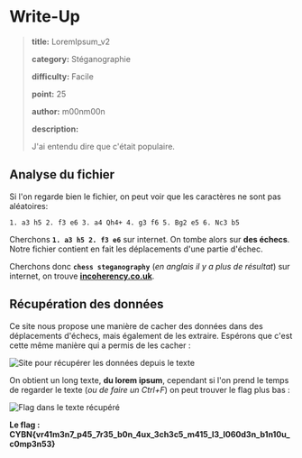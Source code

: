 # Write-Up
> **title:** LoremIpsum_v2
>
> **category:** Stéganographie
>
> **difficulty:** Facile
>
> **point:** 25
>
> **author:** m00nm00n
>
> **description:**
>
> J'ai entendu dire que c'était populaire.

## Analyse du fichier

Si l'on regarde bien le fichier, on peut voir que les caractères ne sont pas aléatoires:

```
1. a3 h5 2. f3 e6 3. a4 Qh4+ 4. g3 f6 5. Bg2 e5 6. Nc3 b5
```

Cherchons **`1. a3 h5 2. f3 e6`** sur internet. On tombe alors sur **des échecs**. Notre fichier contient en fait les déplacements d'une partie d'échec.

Cherchons donc **`chess steganography`** (*en anglais il y a plus de résultat*) sur internet, on trouve **[incoherency.co.uk](https://incoherency.co.uk/chess-steg/)**.

## Récupération des données

Ce site nous propose une manière de cacher des données dans des déplacements d'échecs, mais également de les extraire. Espérons que c'est cette même manière qui a permis de les cacher :

![Site pour récupérer les données depuis le texte](images/chess.png)

On obtient un long texte, **du lorem ipsum**, cependant si l'on prend le temps de regarder le texte (*ou de faire un Ctrl+F*) on peut trouver le flag plus bas :

![Flag dans le texte récupéré](images/flag.png)

**Le flag : CYBN{vr41m3n7_p45_7r35_b0n_4ux_3ch3c5_m415_l3_l060d3n_b1n10u_c0mp3n53}**
